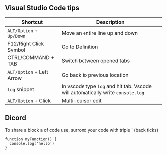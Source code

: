 ## Visual Studio Code tips

| Shortcut                  | Description                                                                     |
| ------------------------- | ------------------------------------------------------------------------------- |
| `ALT/Option` + `Up/Down`  | Move an entire line up and down                                                 |
| F12/Right Click Symbol    | Go to Definition                                                                |
| CTRL/COMMAND + TAB        | Switch between opened tabs                                                      | 
| `ALT/Option` + Left Arrow | Go back to previous location                                                    |
| `log` snippet             | In vscode type `log` and hit tab. Vscode will automatically write `console.log` |
| `ALT/Option` + Click      | Multi-cursor edit                                                               |

## Dicord

To share a block a of code use, surrond your code with triple ` (back ticks)
```
function myFunction() {
  console.log('hello')
}
```